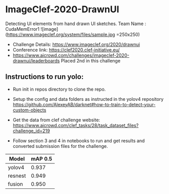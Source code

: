 # ImageClef-2020-DrawnUI
Detecting UI elements from hand drawn UI sketches.
Team Name : CudaMemError1
![image](https://www.imageclef.org/system/files/sample.jpg =250x250)
- Challenge Details: https://www.imageclef.org/2020/drawnui
- Conference link: https://clef2020.clef-initiative.eu/
- https://www.aicrowd.com/challenges/imageclef-2020-drawnui/leaderboards
Placed 2nd in this challenge 

## Instructions to run yolo:
- Run init in repos directory to clone the repo.
- Setup the config and data folders as instructed in the yolov4 repository
https://github.com/AlexeyAB/darknet#how-to-train-to-detect-your-custom-objects

- Get the data from clef challenge website:
https://www.aicrowd.com/clef_tasks/28/task_dataset_files?challenge_id=219

- Follow section 3 and 4 in notebooks to run and get results and converted submission files for the challenge.

| Model  | mAP 0.5 |
| ------------- | ------------- |
| yolov4  | 0.937  |
| resnest  | 0.949  |
| fusion  | 0.950  |
